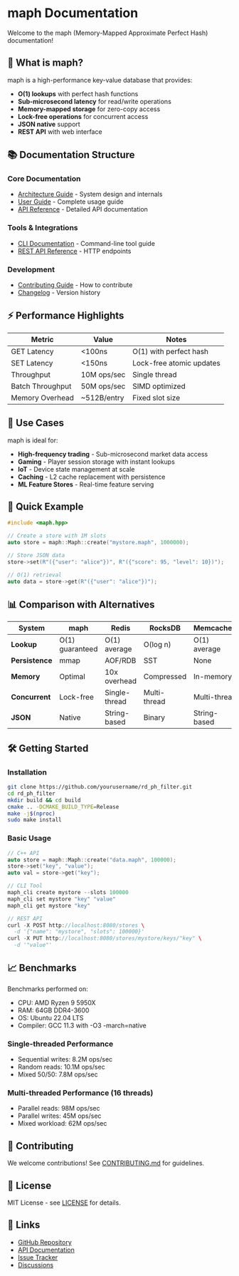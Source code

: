 # maph Documentation

Welcome to the maph (Memory-Mapped Approximate Perfect Hash) documentation!

## 🚀 What is maph?

maph is a high-performance key-value database that provides:
- **O(1) lookups** with perfect hash functions
- **Sub-microsecond latency** for read/write operations
- **Memory-mapped storage** for zero-copy access
- **Lock-free operations** for concurrent access
- **JSON native** support
- **REST API** with web interface

## 📚 Documentation Structure

### Core Documentation
- [Architecture Guide](ARCHITECTURE.md) - System design and internals
- [User Guide](USER_GUIDE.md) - Complete usage guide
- [API Reference](annotated.html) - Detailed API documentation

### Tools & Integrations
- [CLI Documentation](CLI.md) - Command-line tool guide
- [REST API Reference](../integrations/rest_api/API.md) - HTTP endpoints

### Development
- [Contributing Guide](../CONTRIBUTING.md) - How to contribute
- [Changelog](../CHANGELOG.md) - Version history

## ⚡ Performance Highlights

| Metric | Value | Notes |
|--------|-------|-------|
| GET Latency | <100ns | O(1) with perfect hash |
| SET Latency | <150ns | Lock-free atomic updates |
| Throughput | 10M ops/sec | Single thread |
| Batch Throughput | 50M ops/sec | SIMD optimized |
| Memory Overhead | ~512B/entry | Fixed slot size |

## 🎯 Use Cases

maph is ideal for:
- **High-frequency trading** - Sub-microsecond market data access
- **Gaming** - Player session storage with instant lookups
- **IoT** - Device state management at scale
- **Caching** - L2 cache replacement with persistence
- **ML Feature Stores** - Real-time feature serving

## 🔧 Quick Example

```cpp
#include <maph.hpp>

// Create a store with 1M slots
auto store = maph::Maph::create("mystore.maph", 1000000);

// Store JSON data
store->set(R"({"user": "alice"})", R"({"score": 95, "level": 10})");

// O(1) retrieval
auto data = store->get(R"({"user": "alice"})");
```

## 📊 Comparison with Alternatives

| System | maph | Redis | RocksDB | Memcached |
|--------|------|-------|---------|-----------|
| **Lookup** | O(1) guaranteed | O(1) average | O(log n) | O(1) average |
| **Persistence** | mmap | AOF/RDB | SST | None |
| **Memory** | Optimal | 10x overhead | Compressed | In-memory |
| **Concurrent** | Lock-free | Single-thread | Multi-thread | Multi-thread |
| **JSON** | Native | String-based | Binary | String-based |

## 🛠️ Getting Started

### Installation

```bash
git clone https://github.com/yourusername/rd_ph_filter.git
cd rd_ph_filter
mkdir build && cd build
cmake .. -DCMAKE_BUILD_TYPE=Release
make -j$(nproc)
sudo make install
```

### Basic Usage

```cpp
// C++ API
auto store = maph::Maph::create("data.maph", 100000);
store->set("key", "value");
auto val = store->get("key");

// CLI Tool
maph_cli create mystore --slots 100000
maph_cli set mystore "key" "value"
maph_cli get mystore "key"

// REST API
curl -X POST http://localhost:8080/stores \
  -d '{"name": "mystore", "slots": 100000}'
curl -X PUT http://localhost:8080/stores/mystore/keys/"key" \
  -d '"value"'
```

## 📈 Benchmarks

Benchmarks performed on:
- CPU: AMD Ryzen 9 5950X
- RAM: 64GB DDR4-3600
- OS: Ubuntu 22.04 LTS
- Compiler: GCC 11.3 with -O3 -march=native

### Single-threaded Performance
- Sequential writes: 8.2M ops/sec
- Random reads: 10.1M ops/sec
- Mixed 50/50: 7.8M ops/sec

### Multi-threaded Performance (16 threads)
- Parallel reads: 98M ops/sec
- Parallel writes: 45M ops/sec
- Mixed workload: 62M ops/sec

## 🤝 Contributing

We welcome contributions! See [CONTRIBUTING.md](../CONTRIBUTING.md) for guidelines.

## 📄 License

MIT License - see [LICENSE](../LICENSE) for details.

## 🔗 Links

- [GitHub Repository](https://github.com/yourusername/rd_ph_filter)
- [API Documentation](annotated.html)
- [Issue Tracker](https://github.com/yourusername/rd_ph_filter/issues)
- [Discussions](https://github.com/yourusername/rd_ph_filter/discussions)
